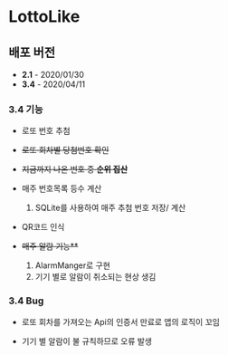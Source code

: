 # LottoLike

## 배포 버전 
 * **2.1**  -  2020/01/30
 * **3.4**  -  2020/04/11

### 3.4 기능

  * 로또 번호 추첨
  
  * ~~로또 회차별 당첨번호 확인~~
  
  * ~~지금까지 나온 번호 중 **순위 집산**~~
  
  * 매주 번호목록 등수 계산
     1. SQLite를 사용하여 매주 추첨 번호 저장/ 계산
 
  * QR코드 인식
  
  * ~~매주 알람 기능**~~
     1. AlarmManger로 구현
     2. 기기 별로 알람이 취소되는 현상 생김
    
### 3.4 Bug

  * 로또 회차를 가져오는 Api의 인증서 만료로 앱의 로직이 꼬임
  
  * 기기 별 알람이 불 규칙하므로 오류 발생
